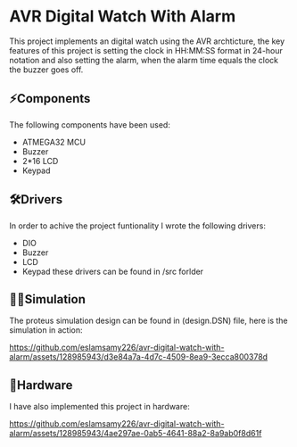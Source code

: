 # AVR Digital Watch With Alarm
This project implements an digital watch using the AVR archticture, the key features of this project is setting the clock in HH:MM:SS format in 24-hour notation and also 
setting the alarm, when the alarm time equals the clock the buzzer goes off.

## ⚡Components
 The following components have been used:
 * ATMEGA32 MCU
 * Buzzer
 * 2*16 LCD
 * Keypad

## 🛠️Drivers
In order to achive the project funtionality I wrote the following drivers:
* DIO
* Buzzer
* LCD
* Keypad
these drivers can be found in /src forlder

## 👨‍💻Simulation
The proteus simulation design can be found in (design.DSN) file, here is the simulation in action:

https://github.com/eslamsamy226/avr-digital-watch-with-alarm/assets/128985943/d3e84a7a-4d7c-4509-8ea9-3ecca800378d


## 🔳Hardware
I have also implemented this project in hardware:

https://github.com/eslamsamy226/avr-digital-watch-with-alarm/assets/128985943/4ae297ae-0ab5-4641-88a2-8a9ab0f8d61f


